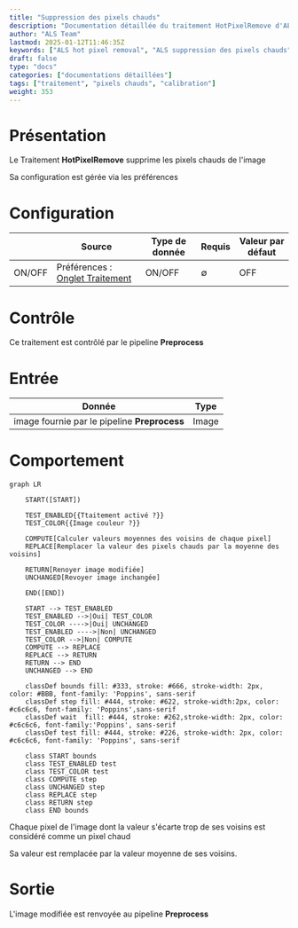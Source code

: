 ```yaml
---
title: "Suppression des pixels chauds"
description: "Documentation détaillée du traitement HotPixelRemove d'ALS"
author: "ALS Team"
lastmod: 2025-01-12T11:46:35Z
keywords: ["ALS hot pixel removal", "ALS suppression des pixels chauds"]
draft: false
type: "docs"
categories: ["documentations détaillées"]
tags: ["traitement", "pixels chauds", "calibration"]
weight: 353
---
```


# Présentation

Le Traitement **HotPixelRemove** supprime les pixels chauds de l'image

Sa configuration est gérée via les préférences

# Configuration

|        | Source                                                                                   | Type de donnée | Requis | Valeur par défaut |
|--------|------------------------------------------------------------------------------------------|----------------|--------|-------------------|
| ON/OFF | Préférences : [Onglet Traitement](../../../userguide/preferences/processing/#hot-remove) | ON/OFF         | ∅      | OFF               |

# Contrôle

Ce traitement est contrôlé par le pipeline **Preprocess**

# Entrée

| Donnée                                       | Type  |
|----------------------------------------------|-------|
| image fournie par le pipeline **Preprocess** | Image |


# Comportement


```mermaid
graph LR

    START([START])
    
    TEST_ENABLED{{Ttaitement activé ?}}
    TEST_COLOR{{Image couleur ?}}
    
    COMPUTE[Calculer valeurs moyennes des voisins de chaque pixel]
    REPLACE[Remplacer la valeur des pixels chauds par la moyenne des voisins]
    
    RETURN[Renoyer image modifiée]
    UNCHANGED[Revoyer image inchangée]
    
    END([END])
    
    START --> TEST_ENABLED
    TEST_ENABLED -->|Oui| TEST_COLOR
    TEST_COLOR ---->|Oui| UNCHANGED
    TEST_ENABLED ---->|Non| UNCHANGED
    TEST_COLOR -->|Non| COMPUTE
    COMPUTE --> REPLACE
    REPLACE --> RETURN
    RETURN --> END
    UNCHANGED --> END
    
    classDef bounds fill: #333, stroke: #666, stroke-width: 2px, color: #BBB, font-family: 'Poppins', sans-serif
    classDef step fill: #444, stroke: #622, stroke-width:2px, color: #c6c6c6, font-family: 'Poppins',sans-serif
    classDef wait  fill: #444, stroke: #262,stroke-width: 2px, color: #c6c6c6, font-family:'Poppins', sans-serif
    classDef test fill: #444, stroke: #226, stroke-width: 2px, color: #c6c6c6, font-family: 'Poppins', sans-serif
    
    class START bounds
    class TEST_ENABLED test
    class TEST_COLOR test
    class COMPUTE step
    class UNCHANGED step
    class REPLACE step
    class RETURN step
    class END bounds
```

Chaque pixel de l'image dont la valeur s'écarte trop de ses voisins est considéré comme un pixel chaud 

Sa valeur est remplacée par la valeur moyenne de ses voisins.

# Sortie

L'image modifiée est renvoyée au pipeline **Preprocess**
